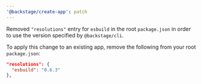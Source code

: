 ```yaml
---
'@backstage/create-app': patch
---
```


Removed `"resolutions"` entry for `esbuild` in the root `package.json` in order to use the version specified by `@backstage/cli`.

To apply this change to an existing app, remove the following from your root `package.json`:

```json
"resolutions": {
  "esbuild": "0.6.3"
},
```
